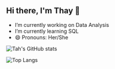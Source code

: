 ## Hi there, I'm Thay 👋

- I’m currently working on Data Analysis
- I’m currently learning SQL
- 😄 Pronouns: Her/She

![Tah's GitHub stats](https://github-readme-stats.vercel.app/api?username=tahvicentini&show_icons=true&theme=tokyonight)

![Top Langs](https://github-readme-stats.vercel.app/api/top-langs/?username=tahvicentini&layout=donut-vertical)
